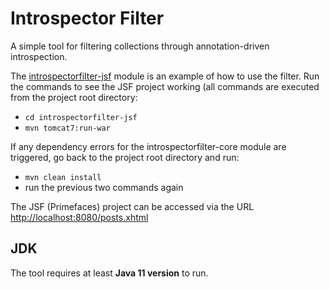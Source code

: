 # Introspector Filter
A simple tool for filtering collections through annotation-driven introspection.

The [introspectorfilter-jsf](https://github.com/tnas/introspectorfilter/tree/main/introspectorfilter-jsf) 
module is an example of how to use the filter. Run the commands to see 
the JSF project working (all commands are executed from the project root directory:
- `cd introspectorfilter-jsf`
- `mvn tomcat7:run-war`

If any dependency errors for the introspectorfilter-core module are triggered,
go back to the project root directory and run:
- `mvn clean install`
- run the previous two commands again

The JSF (Primefaces) project can be accessed via the URL
[http://localhost:8080/posts.xhtml](http://localhost:8080/posts.xhtml)

## JDK
The tool requires at least **Java 11 version** to run.

